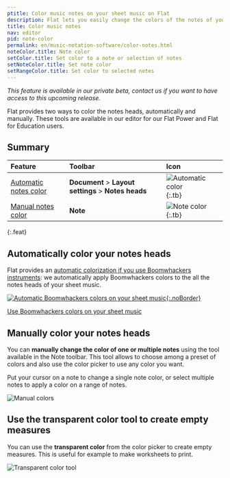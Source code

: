 ```yaml
---
ptitle: Color music notes on your sheet music on Flat
description: Flat lets you easily change the colors of the notes of your sheet music. It provides automatic rules as well as manual color settings that can quickly be used from our "Note" toolbar.
title: Color music notes
nav: editor
pid: note-color
permalink: en/music-notation-software/color-notes.html
noteColor.title: Note color
setColor.title: Set color to a note or selection of notes
setNoteColor.title: Set note color
setRangeColor.title: Set color to selected notes
---
```


*This feature is available in our private beta, contact us if you want to have access to this upcoming release.*

Flat provides two ways to color the notes heads, automatically and manually. These tools are available in our editor for our Flat Power and Flat for Education users.

## Summary

| Feature | Toolbar | Icon |
|:--------|:--------|:-----|
| [Automatic notes color](#automatically-color-your-notes-heads) | **Document** > **Layout settings** > **Notes heads** | ![Automatic color](https://prod.flat-cdn.com/img/icons/editorActions/layout.svg){:.tb} |
| [Manual notes color](#manually-color-your-notes-heads) | **Note** | ![Note color](https://prod.flat-cdn.com/img/icons/editorActions/noteColor.svg){:.tb} |
{:.feat}

## Automatically color your notes heads

Flat provides an [automatic colorization if you use Boomwhackers instruments](/help/en/music-notation-software/boomwhackers-color-sheet-music.html): we automatically apply Boomwhackers colors to the all the notes heads of your sheet music.

[![Automatic Boomwhackers colors on your sheet music](https://prod.flat-cdn.com/img/icons/scoreEditor/notesheadsScaleBoomwhackers.svg){:.noBorder}](/help/en/music-notation-software/boomwhacker-color-sheet-music.html)

<div class="btn-cta-wrapper"><a href="/help/en/music-notation-software/boomwhackers-color-sheet-music.html" class="btn-cta-site">Use Boomwhackers colors on your sheet music</a></div>

## Manually color your notes heads

You can **manually change the color of one or multiple notes** using the tool available in the Note toolbar. This tool allows to choose among a preset of colors and also use the color picker to use any color you want.

Put your cursor on a note to change a single note color, or select multiple notes to apply a color on a range of notes.

![Manual colors](/help/assets/img/editor/manual-color.gif)

## Use the transparent color tool to create empty measures

You can use the **transparent color** from the color picker to create empty measures. This is useful for example to make worksheets to print.

![Transparent color tool](/help/assets/img/editor/transparent-color.gif)
